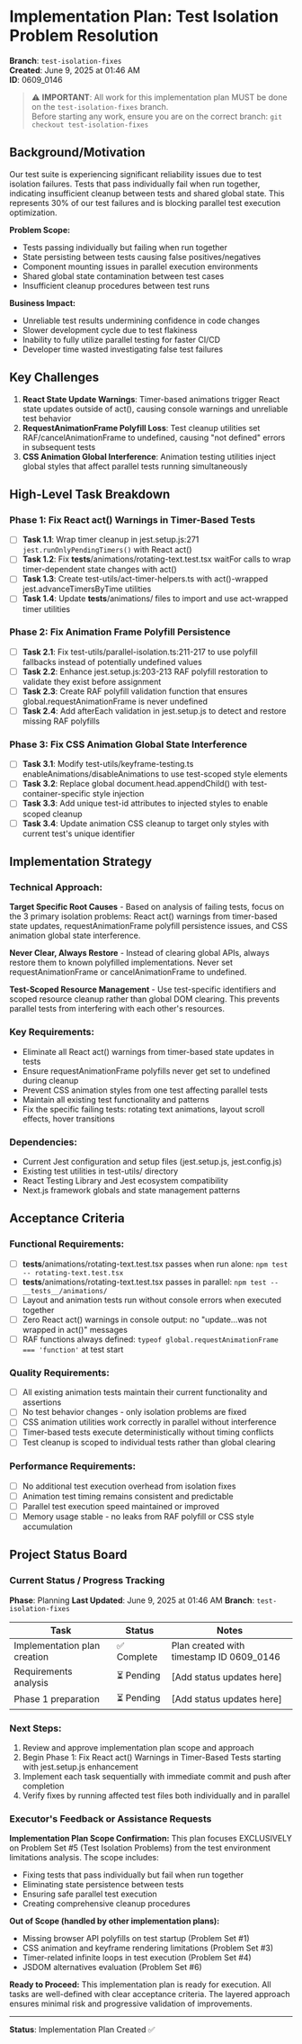 # Implementation Plan: Test Isolation Problem Resolution

**Branch**: `test-isolation-fixes`  
**Created**: June 9, 2025 at 01:46 AM  
**ID**: 0609_0146

> ⚠️ **IMPORTANT**: All work for this implementation plan MUST be done on the `test-isolation-fixes` branch.  
> Before starting any work, ensure you are on the correct branch: `git checkout test-isolation-fixes`

## Background/Motivation

Our test suite is experiencing significant reliability issues due to test isolation failures. Tests that pass individually fail when run together, indicating insufficient cleanup between tests and shared global state. This represents 30% of our test failures and is blocking parallel test execution optimization.

**Problem Scope:**
- Tests passing individually but failing when run together
- State persisting between tests causing false positives/negatives
- Component mounting issues in parallel execution environments
- Shared global state contamination between test cases
- Insufficient cleanup procedures between test runs

**Business Impact:**
- Unreliable test results undermining confidence in code changes
- Slower development cycle due to test flakiness
- Inability to fully utilize parallel testing for faster CI/CD
- Developer time wasted investigating false test failures

## Key Challenges

1. **React State Update Warnings**: Timer-based animations trigger React state updates outside of act(), causing console warnings and unreliable test behavior
2. **RequestAnimationFrame Polyfill Loss**: Test cleanup utilities set RAF/cancelAnimationFrame to undefined, causing "not defined" errors in subsequent tests  
3. **CSS Animation Global Interference**: Animation testing utilities inject global styles that affect parallel tests running simultaneously

## High-Level Task Breakdown

### Phase 1: Fix React act() Warnings in Timer-Based Tests
- [ ] **Task 1.1**: Wrap timer cleanup in jest.setup.js:271 `jest.runOnlyPendingTimers()` with React act()
- [ ] **Task 1.2**: Fix __tests__/animations/rotating-text.test.tsx waitFor calls to wrap timer-dependent state changes with act()
- [ ] **Task 1.3**: Create test-utils/act-timer-helpers.ts with act()-wrapped jest.advanceTimersByTime utilities
- [ ] **Task 1.4**: Update __tests__/animations/ files to import and use act-wrapped timer utilities

### Phase 2: Fix Animation Frame Polyfill Persistence
- [ ] **Task 2.1**: Fix test-utils/parallel-isolation.ts:211-217 to use polyfill fallbacks instead of potentially undefined values
- [ ] **Task 2.2**: Enhance jest.setup.js:203-213 RAF polyfill restoration to validate they exist before assignment
- [ ] **Task 2.3**: Create RAF polyfill validation function that ensures global.requestAnimationFrame is never undefined
- [ ] **Task 2.4**: Add afterEach validation in jest.setup.js to detect and restore missing RAF polyfills

### Phase 3: Fix CSS Animation Global State Interference  
- [ ] **Task 3.1**: Modify test-utils/keyframe-testing.ts enableAnimations/disableAnimations to use test-scoped style elements
- [ ] **Task 3.2**: Replace global document.head.appendChild() with test-container-specific style injection
- [ ] **Task 3.3**: Add unique test-id attributes to injected styles to enable scoped cleanup
- [ ] **Task 3.4**: Update animation CSS cleanup to target only styles with current test's unique identifier

## Implementation Strategy

### Technical Approach:
**Target Specific Root Causes** - Based on analysis of failing tests, focus on the 3 primary isolation problems: React act() warnings from timer-based state updates, requestAnimationFrame polyfill persistence issues, and CSS animation global state interference.

**Never Clear, Always Restore** - Instead of clearing global APIs, always restore them to known polyfilled implementations. Never set requestAnimationFrame or cancelAnimationFrame to undefined.

**Test-Scoped Resource Management** - Use test-specific identifiers and scoped resource cleanup rather than global DOM clearing. This prevents parallel tests from interfering with each other's resources.

### Key Requirements:
- Eliminate all React act() warnings from timer-based state updates in tests
- Ensure requestAnimationFrame polyfills never get set to undefined during cleanup
- Prevent CSS animation styles from one test affecting parallel tests  
- Maintain all existing test functionality and patterns
- Fix the specific failing tests: rotating text animations, layout scroll effects, hover transitions

### Dependencies:
- Current Jest configuration and setup files (jest.setup.js, jest.config.js)
- Existing test utilities in test-utils/ directory
- React Testing Library and Jest ecosystem compatibility
- Next.js framework globals and state management patterns

## Acceptance Criteria

### Functional Requirements:
- [ ] __tests__/animations/rotating-text.test.tsx passes when run alone: `npm test -- rotating-text.test.tsx`
- [ ] __tests__/animations/rotating-text.test.tsx passes in parallel: `npm test -- __tests__/animations/`
- [ ] Layout and animation tests run without console errors when executed together
- [ ] Zero React act() warnings in console output: no "update...was not wrapped in act()" messages
- [ ] RAF functions always defined: `typeof global.requestAnimationFrame === 'function'` at test start

### Quality Requirements:
- [ ] All existing animation tests maintain their current functionality and assertions
- [ ] No test behavior changes - only isolation problems are fixed
- [ ] CSS animation utilities work correctly in parallel without interference
- [ ] Timer-based tests execute deterministically without timing conflicts
- [ ] Test cleanup is scoped to individual tests rather than global clearing

### Performance Requirements:
- [ ] No additional test execution overhead from isolation fixes
- [ ] Animation test timing remains consistent and predictable
- [ ] Parallel test execution speed maintained or improved
- [ ] Memory usage stable - no leaks from RAF polyfill or CSS style accumulation

## Project Status Board

### Current Status / Progress Tracking
**Phase**: Planning
**Last Updated**: June 9, 2025 at 01:46 AM
**Branch**: `test-isolation-fixes`

| Task | Status | Notes |
|------|--------|-------|
| Implementation plan creation | ✅ Complete | Plan created with timestamp ID 0609_0146 |
| Requirements analysis | ⏳ Pending | [Add status updates here] |
| Phase 1 preparation | ⏳ Pending | [Add status updates here] |

### Next Steps:
1. Review and approve implementation plan scope and approach
2. Begin Phase 1: Fix React act() Warnings in Timer-Based Tests starting with jest.setup.js enhancement
3. Implement each task sequentially with immediate commit and push after completion
4. Verify fixes by running affected test files both individually and in parallel

### Executor's Feedback or Assistance Requests

**Implementation Plan Scope Confirmation:**
This plan focuses EXCLUSIVELY on Problem Set #5 (Test Isolation Problems) from the test environment limitations analysis. The scope includes:
- Fixing tests that pass individually but fail when run together
- Eliminating state persistence between tests  
- Ensuring safe parallel test execution
- Creating comprehensive cleanup procedures

**Out of Scope (handled by other implementation plans):**
- Missing browser API polyfills on test startup (Problem Set #1)
- CSS animation and keyframe rendering limitations (Problem Set #3)
- Timer-related infinite loops in test execution (Problem Set #4)
- JSDOM alternatives evaluation (Problem Set #6)

**Ready to Proceed:**
This implementation plan is ready for execution. All tasks are well-defined with clear acceptance criteria. The layered approach ensures minimal risk and progressive validation of improvements.

---

**Status**: Implementation Plan Created ✅
